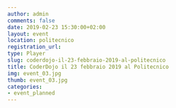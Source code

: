 ```yaml
---
author: admin
comments: false
date: 2019-02-23 15:30:00+02:00
layout: event
location: politecnico
registration_url: 
type: Player
slug: coderdojo-il-23-febbraio-2019-al-politecnico
title: CoderDojo il 23 febbraio 2019 al Politecnico
img: event_03.jpg
thumb: event_03.jpg
categories:
- event_planned
---
```


